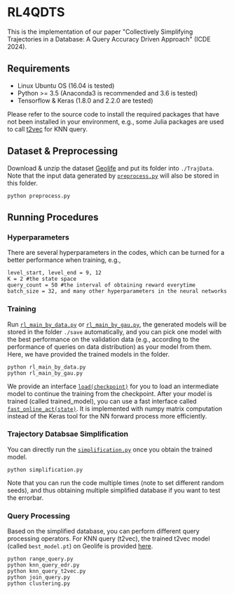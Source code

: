 # RL4QDTS

This is the implementation of our paper "Collectively Simplifying Trajectories in a Database: A Query Accuracy Driven Approach" (ICDE 2024).

## Requirements

* Linux Ubuntu OS (16.04 is tested)
* Python >= 3.5 (Anaconda3 is recommended and 3.6 is tested)
* Tensorflow & Keras (1.8.0 and 2.2.0 are tested)

Please refer to the source code to install the required packages that have not been installed in your environment, e.g., some Julia packages are used to call [t2vec](https://github.com/boathit/t2vec) for KNN query.



## Dataset & Preprocessing

Download & unzip the dataset [Geolife](https://www.microsoft.com/en-us/research/publication/geolife-gps-trajectory-dataset-user-guide/) and put its folder into `./TrajData`. Note that the input data generated by [`preprocess.py`](preprocess.py) will also be stored in this folder.

```
python preprocess.py
```

## Running Procedures

### Hyperparameters
There are several hyperparameters in the codes, which can be turned for a better performance when training, e.g.,

```
level_start, level_end = 9, 12
K = 2 #the state space
query_count = 50 #the interval of obtaining reward everytime
batch_size = 32, and many other hyperparameters in the neural networks
```


### Training

Run [`rl_main_by_data.py`](./rl_main_by_data.py) or [`rl_main_by_gau.py`](./rl_main_by_gau.py), the generated models will be stored in the folder `./save` automatically, and you can pick one model with the best performance on the validation data (e.g., according to the performance of queries on data distribution) as your model from them. Here, we have provided the trained models in the folder.

```
python rl_main_by_data.py
python rl_main_by_gau.py
```
We provide an interface [`load(checkpoint)`](./rl_brain.py) for you to load an intermediate model to continue the training from the checkpoint.
After your model is trained (called trained_model), you can use a fast interface called [`fast_online_act(state)`](./rl_brain.py). It is implemented with numpy matrix computation instead of the Keras tool for the NN forward process more efficiently.


### Trajectory Databsae Simplification

You can directly run the [`simplification.py`](./simplification.py) once you obtain the trained model.

```
python simplification.py
```
Note that you can run the code multiple times (note to set different random seeds), and thus obtaining multiple simplified database if you want to test the errorbar.

### Query Processing

Based on the simplified database, you can perform different query processing operators. For KNN query (t2vec), the trained t2vec model (called `best_model.pt`) on Geolife is provided [here](https://drive.google.com/file/d/1z2raBuYS43JbN9AXrtRG59BBpYzYSQtp/view?usp=drive_link).
```
python range_query.py
python knn_query_edr.py
python knn_query_t2vec.py 
python join_query.py
python clustering.py
```

